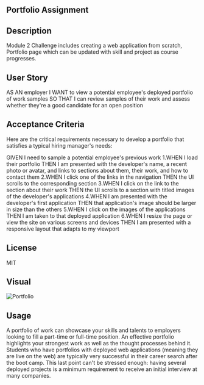 ## Portfolio Assignment

## Description
Module 2 Challenge includes creating a web application from scratch,  Portfolio page which can be updated with skill and project as course progresses.

## User Story
AS AN employer
I WANT to view a potential employee's deployed portfolio of work samples SO THAT I can review samples of their work and assess whether they're a good candidate for an open position

## Acceptance Criteria
Here are the critical requirements necessary to develop a portfolio that satisfies a typical hiring manager's needs:

GIVEN I need to sample a potential employee's previous work
1.WHEN I load their portfolio
THEN I am presented with the developer's name, a recent photo or avatar, and links to sections about them, their work, and how to contact them
2.WHEN I click one of the links in the navigation
THEN the UI scrolls to the corresponding section
3.WHEN I click on the link to the section about their work
THEN the UI scrolls to a section with titled images of the developer's applications
4.WHEN I am presented with the developer's first application
THEN that application's image should be larger in size than the others
5.WHEN I click on the images of the applications
THEN I am taken to that deployed application
6.WHEN I resize the page or view the site on various screens and devices
THEN I am presented with a responsive layout that adapts to my viewport

## License

MIT

## Visual
![Portfolio](https://user-images.githubusercontent.com/119805763/212752777-0739ab4d-9e8e-42c6-9194-7062d36b51e2.png)

## Usage

A portfolio of work can showcase your skills and talents to employers looking to fill a part-time or full-time position. An effective portfolio highlights your strongest work as well as the thought processes behind it. Students who have portfolios with deployed web applications (meaning they are live on the web) are typically very successful in their career search after the boot camp. This last point can't be stressed enough: having several deployed projects is a minimum requirement to receive an initial interview at many companies.
